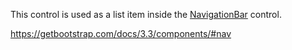 This control is used as a list item inside the [NavigationBar](/docs/controls/bootstrap/NavigationBar/{branch}) control.

<https://getbootstrap.com/docs/3.3/components/#nav>